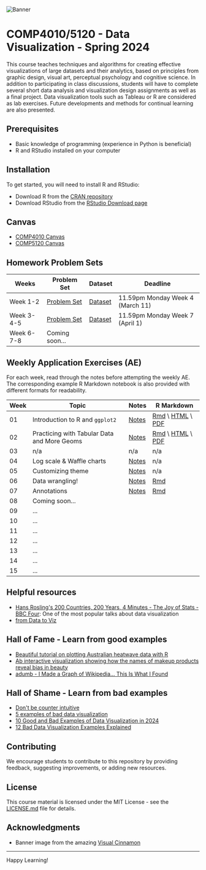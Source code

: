 ![Banner](https://www.visualcinnamon.com/img/blog/2017/journey-into-dataviz/journey_into_dataviz_feature.jpg)
# COMP4010/5120 - Data Visualization - Spring 2024
This course teaches techniques and algorithms for creating effective visualizations of large datasets and their analytics, based on principles from graphic design, visual art, perceptual psychology and cognitive science. In addition to participating in class discussions, students will have to complete several short data analysis and visualization design assignments as well as a final project. Data visualization tools such as Tableau or R are considered as lab exercises. Future developments and methods for continual learning are also presented.

## Prerequisites

- Basic knowledge of programming (experience in Python is beneficial)
- R and RStudio installed on your computer

## Installation

To get started, you will need to install R and RStudio:

- Download R from the [CRAN repository](https://cran.r-project.org/)
- Download RStudio from the [RStudio Download page](https://www.rstudio.com/products/rstudio/download/)

## Canvas

- [COMP4010 Canvas](https://vinuni.instructure.com/courses/1977)
- [COMP5120 Canvas](https://vinuni.instructure.com/courses/1995)

## Homework Problem Sets
| Weeks | Problem Set | Dataset | Deadline |
| --- | --- | --- | --- |
| Week 1-2 | [Problem Set](Homework%201/Homework1.md) | [Dataset](Homework%201/ikea_data.csv) | 11.59pm Monday Week 4 (March 11) |
| Week 3-4-5 | [Problem Set](Homework%202/Homework2.md) | [Dataset](Homework%202/) | 11.59pm Monday Week 7 (April 1) |
| Week 6-7-8 | Coming soon... | | |

## Weekly Application Exercises (AE)

For each week, read through the notes before attempting the weekly AE.
The corresponding example R Markdown notebook is also provided with different formats for readability.

| Week | Topic | Notes | R Markdown |
| --- | --- | --- | --- |
| 01 | Introduction to R and `ggplot2` | [Notes](Week%201/Week1-AE-Notes.md) | [Rmd](Week%201/Week1-AE-RMarkdown.Rmd) \ [HTML](Week%201/Week1-AE-RMarkdown.html) \ [PDF](Week%201/Week1-AE-RMarkdown.pdf) |
| 02 | Practicing with Tabular Data and More Geoms  | [Notes](Week%202/Week2-AE-Notes.md) | [Rmd](Week%202/Week2-AE-RMarkdown.Rmd) \ [HTML](Week%202/Week2-AE-RMarkdown.html) \ [PDF](Week%202/Week2-AE-RMarkdown.pdf) |
| 03 | n/a | n/a | n/a |
| 04 | Log scale & Waffle charts |  [Notes](Week%204/Week4-AE-Notes.md) | n/a |
| 05 | Customizing theme | [Notes](Week%205/Week5-AE-Notes.md) | n/a |
| 06 | Data wrangling! | [Notes](Week%206/Week6-AE-Notes.md) | [Rmd](Week%206/Week6-AE-RMarkdown.Rmd) |
| 07 | Annotations | [Notes](Week%207/Week7-AE-Notes.md) | [Rmd](Week%207/Week7-AE-RMarkdown.Rmd) |
| 08 | Coming soon... |  | |
| 09 | ... |  | |
| 10 | ... |  | |
| 11 | ... |  | |
| 12 | ... |  | |
| 13 | ... |  | |
| 14 | ... |  | |
| 15 | ... |  | |

## Helpful resources

- [Hans Rosling's 200 Countries, 200 Years, 4 Minutes - The Joy of Stats - BBC Four](https://youtu.be/jbkSRLYSojo?si=yENI1BZSAPYKcjd7): One of the most popular talks about data visualization
- [from Data to Viz](https://www.data-to-viz.com/)

## Hall of Fame - Learn from good examples

- [Beautiful tutorial on plotting Australian heatwave data with R](https://github.com/njtierney/ozviridis)
- [Ab interactive visualization showing how the names of makeup products reveal bias in beauty](https://pudding.cool/2021/03/foundation-names/)
- [adumb - I Made a Graph of Wikipedia... This Is What I Found](https://www.youtube.com/watch?v=JheGL6uSF-4&ab_channel=adumb)

## Hall of Shame - Learn from bad examples

- [Don't be counter intuitive](https://www.data-to-viz.com/caveat/counter_intuitive.html)
- [5 examples of bad data visualization](https://www.jotform.com/blog/bad-data-visualization/)
- [10 Good and Bad Examples of Data Visualization in 2024](https://www.polymersearch.com/blog/10-good-and-bad-examples-of-data-visualization)
- [12 Bad Data Visualization Examples Explained](https://www.codeconquest.com/blog/12-bad-data-visualization-examples-explained/)

## Contributing

We encourage students to contribute to this repository by providing feedback, suggesting improvements, or adding new resources.

## License

This course material is licensed under the MIT License - see the [LICENSE.md](LICENSE.md) file for details.

## Acknowledgments

- Banner image from the amazing [Visual Cinnamon](https://www.visualcinnamon.com/resources/learning-data-visualization/)

---

Happy Learning!
